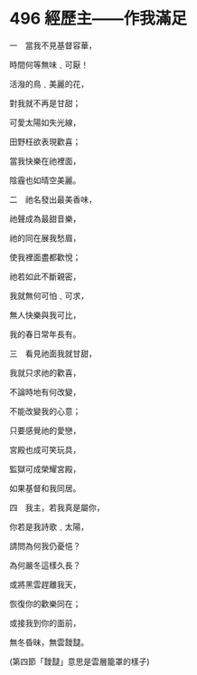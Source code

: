 # 496 經歷主——作我滿足

一　當我不見基督容華，

時間何等無味﹑可厭！

活潑的鳥﹑美麗的花，

對我就不再是甘甜；

可愛太陽如失光線，

田野枉欲表現歡喜；

當我快樂在祂裡面，

陰霾也如晴空美麗。

二　祂名發出最美香味，

祂聲成為最甜音樂，

祂的同在展我愁眉，

使我裡面盡都歡悅；

祂若如此不斷親密，

我就無何可怕﹑可求，

無人快樂與我可比，

我的春日常年長有。

三　看見祂面我就甘甜，

我就只求祂的歡喜，

不論時地有何改變，

不能改變我的心意；

只要感覺祂的愛戀，

宮殿也成可笑玩具，

監獄可成榮耀宮殿，

如果基督和我同居。

四　我主，若我真是屬你，

你若是我詩歌﹑太陽，

請問為何我仍憂悒？

為何嚴冬這樣久長？

或將黑雲趕離我天，

恢復你的歡樂同在；

或接我到你的面前，

無冬昏昧，無雲靉靆。

(第四節「靉靆」意思是雲層籠罩的樣子)

